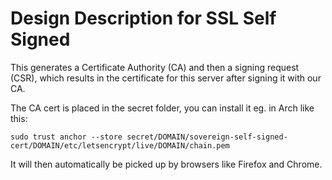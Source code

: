 # Design Description for SSL Self Signed

This generates a Certificate Authority (CA) and then a signing request (CSR), which results in the certificate for this server after signing it with our CA.

The CA cert is placed in the secret folder, you can install it eg. in Arch like this:

    sudo trust anchor --store secret/DOMAIN/sovereign-self-signed-cert/DOMAIN/etc/letsencrypt/live/DOMAIN/chain.pem

It will then automatically be picked up by browsers like Firefox and Chrome.
